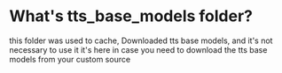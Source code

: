 # What's tts_base_models folder?
this folder was used to cache, Downloaded tts base models, and it's not necessary to use it
it's here in case you need to download the tts base models from  your custom source
